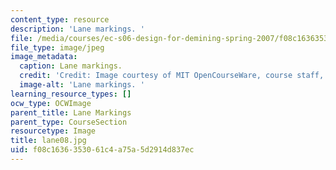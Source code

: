 ```yaml
---
content_type: resource
description: 'Lane markings. '
file: /media/courses/ec-s06-design-for-demining-spring-2007/f08c1636353061c4a75a5d2914d837ec_lane08.jpg
file_type: image/jpeg
image_metadata:
  caption: Lane markings.
  credit: 'Credit: Image courtesy of MIT OpenCourseWare, course staff, and students.'
  image-alt: 'Lane markings. '
learning_resource_types: []
ocw_type: OCWImage
parent_title: Lane Markings
parent_type: CourseSection
resourcetype: Image
title: lane08.jpg
uid: f08c1636-3530-61c4-a75a-5d2914d837ec
---
```

